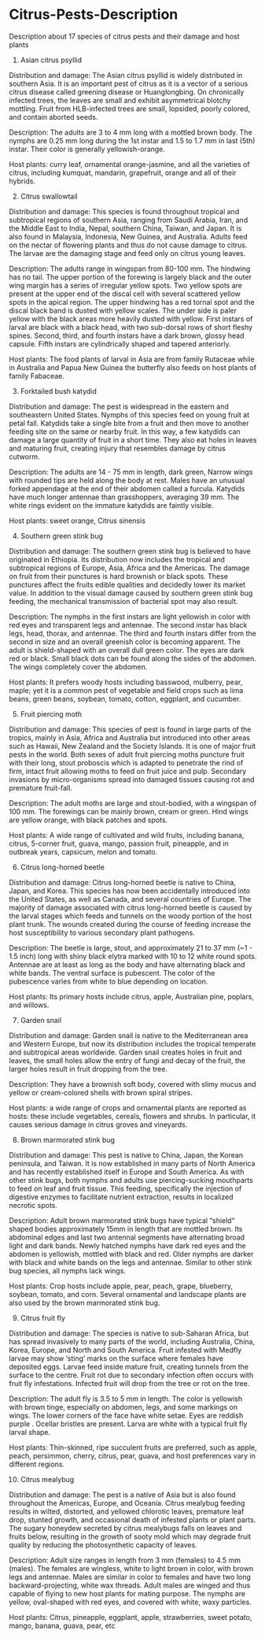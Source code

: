 # Citrus-Pests-Description
Description about 17 species of citrus pests and their damage and host plants

1. Asian citrus psyllid

Distribution and damage: 
The Asian citrus psyllid is widely distributed in southern Asia. It is an important pest of citrus as it is a vector of a serious citrus disease called greening disease or Huanglongbing. On chronically infected trees, the leaves are small and exhibit asymmetrical blotchy mottling. Fruit from HLB-infected trees are small, lopsided, poorly colored, and contain aborted seeds.

Description: 
The adults are 3 to 4 mm long with a mottled brown body. The nymphs are 0.25 mm long during the 1st instar and 1.5 to 1.7 mm in last (5th) instar. Their color is generally yellowish-orange. 

Host plants:
curry leaf, ornamental orange-jasmine, and all the varieties of citrus, including kumquat, mandarin, grapefruit, orange and all of their hybrids.

2. Citrus swallowtail

Distribution and damage:
This species is found throughout tropical and subtropical regions of southern Asia, ranging from Saudi Arabia, Iran, and the Middle East to India, Nepal, southern China, Taiwan, and Japan. It is also found in Malaysia, Indonesia, New Guinea, and Australia. Adults feed on the nectar of flowering plants and thus do not cause damage to citrus. The larvae are the damaging stage and feed only on citrus young leaves. 

Description:
The adults range in wingspan from 80-100 mm. The hindwing has no tail. The upper portion of the forewing is largely black and the outer wing margin has a series of irregular yellow spots. Two yellow spots are present at the upper end of the discal cell with several scattered yellow spots in the apical region. The upper hindwing has a red tornal spot and the discal black band is dusted with yellow scales. The under side is paler yellow with the black areas more heavily dusted with yellow. First instars of larval are black with a black head, with two sub-dorsal rows of short fleshy spines. Second, third, and fourth instars have a dark brown, glossy head capsule. Fifth instars are cylindrically shaped and tapered anteriorly.

Host plants:
The food plants of larval in Asia are from family Rutaceae while in Australia and Papua New Guinea the butterfly also feeds on host plants of family Fabaceae.

3. Forktailed bush katydid

Distribution and damage:
The pest is widespread in the eastern and southeastern United States. Nymphs of this species feed on young fruit at petal fall. Katydids take a single bite from a fruit and then move to another feeding site on the same or nearby fruit. In this way, a few katydids can damage a large quantity of fruit in a short time. They also eat holes in leaves and maturing fruit, creating injury that resembles damage by citrus cutworm.

Description:
The adults are 14 - 75 mm in length, dark green, Narrow wings with rounded tips are held along the body at rest. Males have an unusual forked appendage at the end of their abdomen called a furcula. Katydids have much longer antennae than grasshoppers, averaging 39 mm. The white rings evident on the immature katydids are faintly visible.

Host plants:
sweet orange, Citrus sinensis

4. Southern green stink bug

Distribution and damage:
The southern green stink bug is believed to have originated in Ethiopia. Its distribution now includes the tropical and subtropical regions of Europe, Asia, Africa and the Americas. The damage on fruit from their punctures is hard brownish or black spots. These punctures affect the fruits edible qualities and decidedly lower its market value. In addition to the visual damage caused by southern green stink bug feeding, the mechanical transmission of bacterial spot may also result.

Description:
The nymphs in the first instars are light yellowish in color with red eyes and transparent legs and antennae. The second instar has black legs, head, thorax, and antennae. The third and fourth instars differ from the second in size and an overall greenish color is becoming apparent. The adult is shield-shaped with an overall dull green color. The eyes are dark red or black. Small black dots can be found along the sides of the abdomen. The wings completely cover the abdomen.

Host plants:
It prefers woody hosts including basswood, mulberry, pear, maple; yet it is a common pest of vegetable and field crops such as lima beans, green beans, soybean, tomato, cotton, eggplant, and cucumber.

5. Fruit piercing moth

Distribution and damage:
This species of pest is found in large parts of the tropics, mainly in Asia, Africa and Australia but introduced into other areas such as Hawaii, New Zealand and the Society Islands. It is one of major fruit pests in the world. Both sexes of adult fruit piercing moths puncture fruit with their long, stout proboscis which is adapted to penetrate the rind of firm, intact fruit allowing moths to feed on fruit juice and pulp.  Secondary invasions by micro-organisms spread into damaged tissues causing rot and premature fruit-fall. 

Description:
The adult moths are large and stout-bodied, with a wingspan of 100 mm. The forewings can be mainly brown, cream or green. Hind wings are yellow orange, with black patches and spots.

Host plants:
A wide range of cultivated and wild fruits, including banana, citrus, 5-corner fruit, guava, mango, passion fruit, pineapple, and in outbreak years, capsicum, melon and tomato.

6. Citrus long-horned beetle

Distribution and damage:
Citrus long-horned beetle is native to China, Japan, and Korea. This species has now been accidentally introduced into the United States, as well as Canada, and several countries of Europe. The majority of damage associated with citrus long-horned beetle is caused by the larval stages which feeds and tunnels on the woody portion of the host plant trunk. The wounds created during the course of feeding increase the host susceptibility to various secondary plant pathogens.

Description:
The beetle is large, stout, and approximately 21 to 37 mm (~1 - 1.5 inch) long with shiny black elytra marked with 10 to 12 white round spots. Antennae are at least as long as the body and have alternating black and white bands. The ventral surface is pubescent. The color of the pubescence varies from white to blue depending on location.

Host plants:
Its primary hosts include citrus, apple, Australian pine, poplars, and willows.

7. Garden snail

Distribution and damage:
Garden snail is native to the Mediterranean area and Western Europe, but now its distribution includes the tropical temperate and subtropical areas worldwide. Garden snail creates holes in fruit and leaves, the small holes allow the entry of fungi and decay of the fruit, the larger holes result in fruit dropping from the tree.

Description:
They have a brownish soft body, covered with slimy mucus and yellow or cream-colored shells with brown spiral stripes. 

Host plants:
a wide range of crops and ornamental plants are reported as hosts: these include vegetables, cereals, flowers and shrubs. In particular, it causes serious damage in citrus groves and vineyards.

8. Brown marmorated stink bug

Distribution and damage:
This pest is native to China, Japan, the Korean peninsula, and Taiwan. It is now established in many parts of North America and has recently established itself in Europe and South America. As with other stink bugs, both nymphs and adults use piercing-sucking mouthparts to feed on leaf and fruit tissue. This feeding, specifically the injection of digestive enzymes to facilitate nutrient extraction, results in localized necrotic spots. 

Description:
Adult brown marmorated stink bugs have typical “shield” shaped bodies approximately 15mm in length that are mottled brown. Its abdominal edges and last two antennal segments have alternating broad light and dark bands. Newly hatched nymphs have dark red eyes and the abdomen is yellowish, mottled with black and red. Older nymphs are darker with black and white bands on the legs and antennae. Similar to other stink bug species, all nymphs lack wings.

Host plants:
Crop hosts include apple, pear, peach, grape, blueberry, soybean, tomato, and corn. Several ornamental and landscape plants are also used by the brown marmorated stink bug.

9. Citrus fruit fly

Distribution and damage:
The species is native to sub-Saharan Africa, but has spread invasively to many parts of the world, including Australia, China, Korea, Europe, and North and South America. Fruit infested with Medfly larvae may show ‘sting’ marks on the surface where females have deposited eggs. Larvae feed inside mature fruit, creating tunnels from the surface to the centre. Fruit rot due to secondary infection often occurs with fruit fly infestations.  Infected fruit will drop from the tree or rot on the tree.

Description:
The adult fly is 3.5 to 5 mm in length. The color is yellowish with brown tinge, especially on abdomen, legs, and some markings on wings. The lower corners of the face have white setae. Eyes are reddish purple . Ocellar bristles are present.  Larva are white with a typical fruit fly larval shape.

Host plants:
Thin-skinned, ripe succulent fruits are preferred, such as apple, peach, persimmon, cherry, citrus, pear, guava, and host preferences vary in different regions.

10. Citrus mealybug

Distribution and damage:
The pest is a native of Asia but is also found throughout the Americas, Europe, and Oceania. Citrus mealybug feeding results in wilted, distorted, and yellowed chlorotic leaves, premature leaf drop, stunted growth, and occasional death of infested plants or plant parts. The sugary honeydew secreted by citrus mealybugs falls on leaves and fruits below, resulting in the growth of sooty mold which may degrade fruit quality by reducing the photosynthetic capacity of leaves.

Description:
Adult size ranges in length from 3 mm (females) to 4.5 mm (males). The females are wingless, white to light brown in color, with brown legs and antennae. Males are similar in color to females and have two long backward-projecting, white wax threads. Adult males are winged and thus capable of flying to new host plants for mating purpose. The nymphs are yellow, oval-shaped with red eyes, and covered with white, waxy particles.

Host plants:
Citrus, pineapple, eggplant, apple, strawberries, sweet potato, mango, banana, guava, pear, etc

